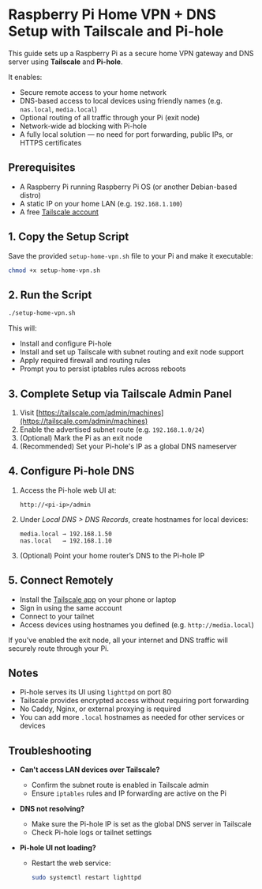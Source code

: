 # Raspberry Pi Home VPN + DNS Setup with Tailscale and Pi-hole

This guide sets up a Raspberry Pi as a secure home VPN gateway and DNS server using **Tailscale** and **Pi-hole**.

It enables:

- Secure remote access to your home network
- DNS-based access to local devices using friendly names (e.g. `nas.local`, `media.local`)
- Optional routing of all traffic through your Pi (exit node)
- Network-wide ad blocking with Pi-hole
- A fully local solution — no need for port forwarding, public IPs, or HTTPS certificates

## Prerequisites

- A Raspberry Pi running Raspberry Pi OS (or another Debian-based distro)
- A static IP on your home LAN (e.g. `192.168.1.100`)
- A free [Tailscale account](https://tailscale.com)


## 1. Copy the Setup Script

Save the provided `setup-home-vpn.sh` file to your Pi and make it executable:

```bash
chmod +x setup-home-vpn.sh
```

## 2. Run the Script

```bash
./setup-home-vpn.sh
```

This will:
- Install and configure Pi-hole
- Install and set up Tailscale with subnet routing and exit node support
- Apply required firewall and routing rules
- Prompt you to persist iptables rules across reboots


## 3. Complete Setup via Tailscale Admin Panel

1. Visit [https://tailscale.com/admin/machines](https://tailscale.com/admin/machines)
2. Enable the advertised subnet route (e.g. `192.168.1.0/24`)
3. (Optional) Mark the Pi as an exit node
4. (Recommended) Set your Pi-hole's IP as a global DNS nameserver


## 4. Configure Pi-hole DNS

1. Access the Pi-hole web UI at:

   ```
   http://<pi-ip>/admin
   ```

2. Under *Local DNS > DNS Records*, create hostnames for local devices:

   ```
   media.local → 192.168.1.50
   nas.local   → 192.168.1.10
   ```

3. (Optional) Point your home router’s DNS to the Pi-hole IP


## 5. Connect Remotely

- Install the [Tailscale app](https://tailscale.com/download) on your phone or laptop
- Sign in using the same account
- Connect to your tailnet
- Access devices using hostnames you defined (e.g. `http://media.local`)

If you've enabled the exit node, all your internet and DNS traffic will securely route through your Pi.


## Notes

- Pi-hole serves its UI using `lighttpd` on port 80
- Tailscale provides encrypted access without requiring port forwarding
- No Caddy, Nginx, or external proxying is required
- You can add more `.local` hostnames as needed for other services or devices


## Troubleshooting

- **Can't access LAN devices over Tailscale?**
  - Confirm the subnet route is enabled in Tailscale admin
  - Ensure `iptables` rules and IP forwarding are active on the Pi

- **DNS not resolving?**
  - Make sure the Pi-hole IP is set as the global DNS server in Tailscale
  - Check Pi-hole logs or tailnet settings

- **Pi-hole UI not loading?**
  - Restart the web service:

    ```bash
    sudo systemctl restart lighttpd
    ```

